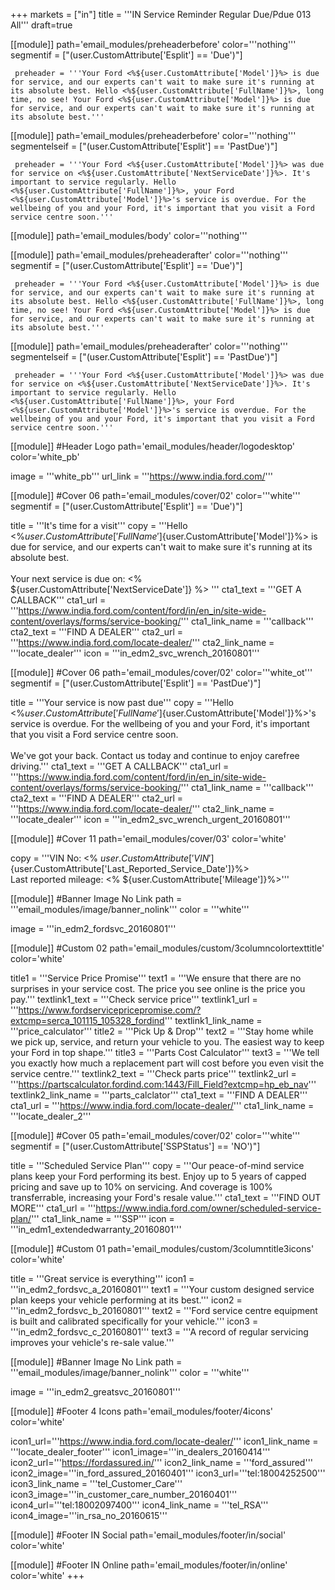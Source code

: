 +++
markets = ["in"]
title = '''IN Service Reminder Regular Due/Pdue 013 All'''
draft=true

[[module]]
path='email_modules/preheaderbefore'
color='''nothing'''
segmentif = ["(user.CustomAttribute['Esplit'] == 'Due')"]

	 preheader = '''Your Ford <%${user.CustomAttribute['Model']}%> is due for service, and our experts can't wait to make sure it's running at its absolute best. Hello <%${user.CustomAttribute['FullName']}%>, long time, no see! Your Ford <%${user.CustomAttribute['Model']}%> is due for service, and our experts can't wait to make sure it's running at its absolute best.'''

[[module]]
path='email_modules/preheaderbefore'
color='''nothing'''
segmentelseif = ["(user.CustomAttribute['Esplit'] == 'PastDue')"]

	 preheader = '''Your Ford <%${user.CustomAttribute['Model']}%> was due for service on <%${user.CustomAttribute['NextServiceDate']}%>. It's important to service regularly. Hello <%${user.CustomAttribute['FullName']}%>, your Ford <%${user.CustomAttribute['Model']}%>'s service is overdue. For the wellbeing of you and your Ford, it's important that you visit a Ford service centre soon.'''

[[module]]
path='email_modules/body'
color='''nothing'''

[[module]]
path='email_modules/preheaderafter'
color='''nothing'''
segmentif = ["(user.CustomAttribute['Esplit'] == 'Due')"]

	 preheader = '''Your Ford <%${user.CustomAttribute['Model']}%> is due for service, and our experts can't wait to make sure it's running at its absolute best. Hello <%${user.CustomAttribute['FullName']}%>, long time, no see! Your Ford <%${user.CustomAttribute['Model']}%> is due for service, and our experts can't wait to make sure it's running at its absolute best.'''

[[module]]
path='email_modules/preheaderafter'
color='''nothing'''
segmentelseif = ["(user.CustomAttribute['Esplit'] == 'PastDue')"]

	 preheader = '''Your Ford <%${user.CustomAttribute['Model']}%> was due for service on <%${user.CustomAttribute['NextServiceDate']}%>. It's important to service regularly. Hello <%${user.CustomAttribute['FullName']}%>, your Ford <%${user.CustomAttribute['Model']}%>'s service is overdue. For the wellbeing of you and your Ford, it's important that you visit a Ford service centre soon.'''
 
[[module]] #Header Logo
path='email_modules/header/logodesktop'
color='white_pb'

  image = '''white_pb'''
  url_link = '''https://www.india.ford.com/'''

[[module]] #Cover 06
path='email_modules/cover/02'
color='''white'''
segmentif = ["(user.CustomAttribute['Esplit'] == 'Due')"]

  title = '''It's time for a visit'''
  copy = '''Hello <%${user.CustomAttribute['FullName']}%><br /><br />Long time, no see! Your Ford <%${user.CustomAttribute['Model']}%> is due for service, and our experts can't wait to make sure it's running at its absolute best.<br /><br />Your next service is due on: <% ${user.CustomAttribute['NextServiceDate']} %> '''
  cta1_text = '''GET A CALLBACK'''
  cta1_url = '''https://www.india.ford.com/content/ford/in/en_in/site-wide-content/overlays/forms/service-booking/'''
  cta1_link_name = '''callback'''
  cta2_text = '''FIND A DEALER'''
  cta2_url = '''https://www.india.ford.com/locate-dealer/'''
  cta2_link_name = '''locate_dealer'''
  icon = '''in_edm2_svc_wrench_20160801'''

[[module]] #Cover 06
path='email_modules/cover/02'
color='''white_ot'''
segmentif = ["(user.CustomAttribute['Esplit'] == 'PastDue')"]

  title = '''Your service is now past due'''
  copy = '''Hello <%${user.CustomAttribute['FullName']}%><br /><br />Your Ford <%${user.CustomAttribute['Model']}%>'s service is overdue. For the wellbeing of you and your Ford, it's important that you visit a Ford service centre soon.<br /><br />We've got your back. Contact us today and continue to enjoy carefree driving.'''
  cta1_text = '''GET A CALLBACK'''
  cta1_url = '''https://www.india.ford.com/content/ford/in/en_in/site-wide-content/overlays/forms/service-booking/'''
  cta1_link_name = '''callback'''
  cta2_text = '''FIND A DEALER'''
  cta2_url = '''https://www.india.ford.com/locate-dealer/'''
  cta2_link_name = '''locate_dealer'''
  icon = '''in_edm2_svc_wrench_urgent_20160801'''

[[module]] #Cover 11
path='email_modules/cover/03'
color='white'

  copy = '''VIN No: <% ${user.CustomAttribute['VIN']}%><br />Last reported service date: <%${user.CustomAttribute['Last_Reported_Service_Date']}%><br />Last reported mileage: <% ${user.CustomAttribute['Mileage']}%>'''
  
[[module]] #Banner Image No Link
path = '''email_modules/image/banner_nolink'''
color = '''white'''
  
  image = '''in_edm2_fordsvc_20160801'''

[[module]] #Custom 02
path='email_modules/custom/3columncolortexttitle'
color='white'

  title1 = '''Service Price Promise'''
  text1 = '''We ensure that there are no surprises in your service cost. The price you see online is the price you pay.'''
  textlink1_text = '''Check service price'''
  textlink1_url = '''https://www.fordservicepricepromise.com/?extcmp=serca_101115_105328_fordind'''
  textlink1_link_name = '''price_calculator'''
  title2 = '''Pick Up & Drop'''
  text2 = '''Stay home while we pick up, service, and return your vehicle to you. The easiest way to keep your Ford in top shape.'''
  title3 = '''Parts Cost Calculator'''
  text3 = '''We tell you exactly how much a replacement part will cost before you even visit the service centre.'''
  textlink2_text = '''Check parts price'''
  textlink2_url = '''https://partscalculator.fordind.com:1443/Fill_Field?extcmp=hp_eb_nav'''
  textlink2_link_name = '''parts_calclator'''
  cta1_text = '''FIND A DEALER'''
  cta1_url = '''https://www.india.ford.com/locate-dealer/'''
  cta1_link_name = '''locate_dealer_2'''

[[module]] #Cover 05
path='email_modules/cover/02'
color='''white'''
segmentif = ["(user.CustomAttribute['SSPStatus'] == 'NO')"]

  title = '''Scheduled Service Plan'''
  copy = '''Our peace-of-mind service plans keep your Ford performing its best. Enjoy up to 5 years of capped pricing and save up to 10% on servicing. And coverage is 100% transferrable, increasing your Ford's resale value.'''
  cta1_text = '''FIND OUT MORE'''
  cta1_url = '''https://www.india.ford.com/owner/scheduled-service-plan/'''
  cta1_link_name = '''SSP'''
  icon = '''in_edm1_extendedwarranty_20160801'''

[[module]] #Custom 01
path='email_modules/custom/3columntitle3icons'
color='white'

  title = '''Great service is everything'''
  icon1 = '''in_edm2_fordsvc_a_20160801'''
  text1 = '''Your custom designed service plan keeps your vehicle performing at its best.'''
  icon2 = '''in_edm2_fordsvc_b_20160801'''
  text2 = '''Ford service centre equipment is built and calibrated specifically for your vehicle.'''
  icon3 = '''in_edm2_fordsvc_c_20160801'''
  text3 = '''A record of regular servicing improves your vehicle's re-sale value.'''

[[module]] #Banner Image No Link
path = '''email_modules/image/banner_nolink'''
color = '''white'''
  
  image = '''in_edm2_greatsvc_20160801'''

[[module]] #Footer 4 Icons
path='email_modules/footer/4icons'
color='white'

  icon1_url='''https://www.india.ford.com/locate-dealer/'''
  icon1_link_name = '''locate_dealer_footer'''
  icon1_image='''in_dealers_20160414'''
  icon2_url='''https://fordassured.in/'''
  icon2_link_name = '''ford_assured'''
  icon2_image='''in_ford_assured_20160401'''
  icon3_url='''tel:18004252500'''
  icon3_link_name = '''tel_Customer_Care'''
  icon3_image='''in_customer_care_number_20160401'''
  icon4_url='''tel:18002097400'''
  icon4_link_name = '''tel_RSA'''
  icon4_image='''in_rsa_no_20160615'''
    
[[module]] #Footer IN Social
path='email_modules/footer/in/social'
color='white'

[[module]] #Footer IN Online
path='email_modules/footer/in/online'
color='white'
+++